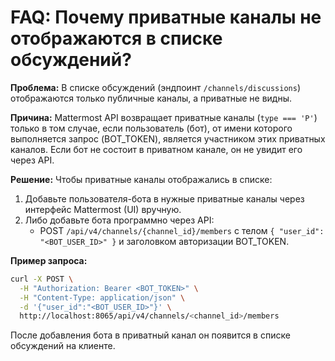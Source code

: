 # FAQ: Почему приватные каналы не отображаются в списке обсуждений?

**Проблема:**
В списке обсуждений (эндпоинт `/channels/discussions`) отображаются только публичные каналы, а приватные не видны.

**Причина:**
Mattermost API возвращает приватные каналы (`type === 'P'`) только в том случае, если пользователь (бот), от имени которого выполняется запрос (BOT_TOKEN), является участником этих приватных каналов. Если бот не состоит в приватном канале, он не увидит его через API.

**Решение:**
Чтобы приватные каналы отображались в списке:
1. Добавьте пользователя-бота в нужные приватные каналы через интерфейс Mattermost (UI) вручную.
2. Либо добавьте бота программно через API:
   - POST `/api/v4/channels/{channel_id}/members` с телом `{ "user_id": "<BOT_USER_ID>" }` и заголовком авторизации BOT_TOKEN.

**Пример запроса:**
```bash
curl -X POST \
  -H "Authorization: Bearer <BOT_TOKEN>" \
  -H "Content-Type: application/json" \
  -d '{"user_id":"<BOT_USER_ID>"}' \
  http://localhost:8065/api/v4/channels/<channel_id>/members
```

После добавления бота в приватный канал он появится в списке обсуждений на клиенте. 